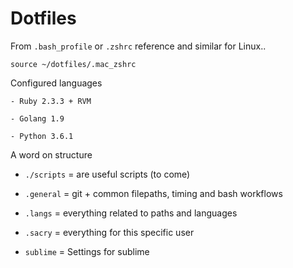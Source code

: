 # Dotfiles

From `.bash_profile` or `.zshrc` reference and similar for Linux..

    source ~/dotfiles/.mac_zshrc

Configured languages

    - Ruby 2.3.3 + RVM

    - Golang 1.9

    - Python 3.6.1

A word on structure

- `./scripts` = are useful scripts (to come)

- `.general` = git + common filepaths, timing and bash workflows

- `.langs` = everything related to paths and languages

- `.sacry` = everything for this specific user

- `sublime` = Settings for sublime
